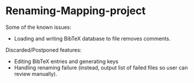 # Renaming-Mapping-project

Some of the known issues:
- Loading and writing BibTeX database to file removes comments.

Discarded/Postponed features:
- Editing BibTeX entries and generating keys
- Handling renaming failure (instead, output list of failed files so user can review manually).
